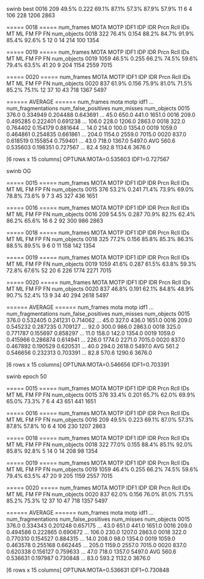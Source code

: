 swinb best 
0016        209 49.5% 0.222 69.1% 87.1% 57.3% 87.9% 57.9%  11  6  4  106 228 1206        2863

===== 0018 =====
     num_frames  MOTA  MOTP  IDF1   IDP   IDR  Prcn  Rcll IDs MT ML  FM  FP  FN num_objects
0018        322 76.4% 0.154 88.2% 84.7% 91.9% 85.4% 92.6%   5 12  0  14 214 100        1354

===== 0019 =====
     num_frames  MOTA  MOTP  IDF1   IDP   IDR  Prcn  Rcll IDs MT ML   FM   FP   FN num_objects
0019       1059 46.5% 0.255 66.2% 74.5% 59.6% 79.4% 63.5%  41 20  9  204 1154 2559        7015

===== 0020 =====
     num_frames  MOTA  MOTP  IDF1   IDP   IDR  Prcn  Rcll IDs MT ML  FM  FP   FN num_objects
0020        837 61.9% 0.156 75.9% 81.0% 71.5% 85.2% 75.1%  12 37 10  43 718 1367        5497

====== AVERAGE ======
      num_frames      mota      motp      idf1  ...  num_fragmentations  num_false_positives  num_misses  num_objects
0015       376.0  0.334949  0.204488  0.643691  ...                45.0                650.0       441.0       1651.0
0016       209.0  0.495285  0.222401  0.691238  ...               106.0                228.0      1206.0       2863.0
0018       322.0  0.764402  0.154179  0.881644  ...                14.0                214.0       100.0       1354.0
0019      1059.0  0.464861  0.254835  0.661861  ...               204.0               1154.0      2559.0       7015.0
0020       837.0  0.618519  0.155854  0.759401  ...                43.0                718.0      1367.0       5497.0
AVG        560.6  0.535603  0.198351  0.727567  ...                82.4                592.8      1134.6       3676.0

[6 rows x 15 columns]
OPTUNA:MOTA=0.535603 IDF1=0.727567

swinb OG

===== 0015 =====
     num_frames  MOTA  MOTP  IDF1   IDP   IDR  Prcn  Rcll IDs MT ML  FM  FP  FN num_objects
0015        376 53.2% 0.241 71.4% 73.9% 69.0% 78.8% 73.6%   9  7  3  45 327 436        1651

===== 0016 =====
     num_frames  MOTA  MOTP  IDF1   IDP   IDR  Prcn  Rcll IDs MT ML  FM  FP  FN num_objects
0016        209 54.5% 0.287 70.9% 82.1% 62.4% 86.2% 65.6%  16  6  2  92 300 986        2863

===== 0018 =====
     num_frames  MOTA  MOTP  IDF1   IDP   IDR  Prcn  Rcll IDs MT ML  FM  FP  FN num_objects
0018        325 77.2% 0.156 85.8% 85.3% 86.3% 88.5% 89.5%   9  6  0  11 158 142        1354

===== 0019 =====
     num_frames  MOTA  MOTP  IDF1   IDP   IDR  Prcn  Rcll IDs MT ML   FM   FP   FN num_objects
0019       1059 41.6% 0.287 61.5% 63.8% 59.3% 72.8% 67.6%  52 20  6  226 1774 2271        7015

===== 0020 =====
     num_frames  MOTA  MOTP  IDF1   IDP   IDR  Prcn  Rcll IDs MT ML  FM  FP   FN num_objects
0020        837 46.8% 0.191 62.1% 84.8% 48.9% 90.7% 52.4%  13  9 34  40 294 2618        5497

====== AVERAGE ======
      num_frames      mota      motp      idf1  ...  num_fragmentations  num_false_positives  num_misses  num_objects
0015       376.0  0.532405  0.241231  0.714062  ...                45.0                327.0       436.0       1651.0
0016       209.0  0.545232  0.287235  0.709127  ...                92.0                300.0       986.0       2863.0
0018       325.0  0.771787  0.155697  0.858297  ...                11.0                158.0       142.0       1354.0
0019      1059.0  0.415966  0.286874  0.614941  ...               226.0               1774.0      2271.0       7015.0
0020       837.0  0.467892  0.190529  0.620531  ...                40.0                294.0      2618.0       5497.0
AVG        561.2  0.546656  0.232313  0.703391  ...                82.8                570.6      1290.6       3676.0

[6 rows x 15 columns]
OPTUNA:MOTA=0.546656 IDF1=0.703391

swinb epoch 50


===== 0015 =====
     num_frames  MOTA  MOTP  IDF1   IDP   IDR  Prcn  Rcll IDs MT ML  FM  FP  FN num_objects
0015        376 33.4% 0.201 65.7% 62.0% 69.9% 65.0% 73.3%   7  6  4  43 651 441        1651

===== 0016 =====
     num_frames  MOTA  MOTP  IDF1   IDP   IDR  Prcn  Rcll IDs MT ML   FM  FP   FN num_objects
0016        209 49.5% 0.223 69.1% 87.0% 57.3% 87.8% 57.8%  10  6  4  106 230 1207        2863

===== 0018 =====
     num_frames  MOTA  MOTP  IDF1   IDP   IDR  Prcn  Rcll IDs MT ML  FM  FP FN num_objects
0018        322 77.0% 0.155 88.4% 85.1% 92.0% 85.8% 92.8%   5 14  0  14 208 98        1354

===== 0019 =====
     num_frames  MOTA  MOTP  IDF1   IDP   IDR  Prcn  Rcll IDs MT ML   FM   FP   FN num_objects
0019       1059 46.4% 0.255 66.2% 74.5% 59.6% 79.4% 63.5%  47 20  9  205 1159 2557        7015

===== 0020 =====
     num_frames  MOTA  MOTP  IDF1   IDP   IDR  Prcn  Rcll IDs MT ML  FM  FP   FN num_objects
0020        837 62.0% 0.156 76.0% 81.0% 71.5% 85.2% 75.3%  12 37 10  47 718 1357        5497

====== AVERAGE ======
      num_frames      mota      motp      idf1  ...  num_fragmentations  num_false_positives  num_misses  num_objects
0015       376.0  0.334343  0.201248  0.657175  ...                43.0                651.0       441.0       1651.0
0016       209.0  0.494586  0.222865  0.690672  ...               106.0                230.0      1207.0       2863.0
0018       322.0  0.770310  0.154527  0.884315  ...                14.0                208.0        98.0       1354.0
0019      1059.0  0.463578  0.255168  0.662445  ...               205.0               1159.0      2557.0       7015.0
0020       837.0  0.620338  0.156127  0.759633  ...                47.0                718.0      1357.0       5497.0
AVG        560.6  0.536631  0.197987  0.730848  ...                83.0                593.2      1132.0       3676.0

[6 rows x 15 columns]
OPTUNA:MOTA=0.536631 IDF1=0.730848